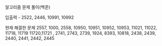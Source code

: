 알고리즘 문제 풀이(백준)

입출력 - 
 2522, 2446, 10991, 10992

현재 해결한 문제 2557, 1000, 2558, 10950, 10951, 10952, 10953, 11021, 11022, 11718, 11719
11720,11721 , 2741, 2743, 2739, 1924, 8393, 10818, 2438, 2439, 2440, 2441, 2442, 2445